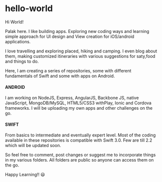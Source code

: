 # hello-world

Hi World!

Palak here. I like building apps. 
Exploring new coding ways and learning simple approach for UI design and View creation for iOS/android applications.

I love travelling and exploring placed, hiking and camping. I even blog about them, making customized itineraries with various suggestions for saty,food and things to do. 

Here, I am creating a series of repositories, some with different fundamentals of Swift and some with apps on Android. 

#### ANDROID
I am working on NodeJS, Express, AngularJS, Backbone JS, native JavaScript, MongoDB/MySQL, HTML5/CSS3 withPlay, Ionic and Cordova frameworks. I will be uploading my own apps and other challenges on the go.

#### SWIFT
From basics to intermediate and eventually expert level. Most of the coding available in these repositories is compatible with Swift 3.0. Few are till 2.2 which will be updated soon.

So feel free to comment, post changes or suggest me to incorporate things in my various folders. All folders are public so anyone can access them on the go. 

Happy Learning!!  :smiley:

